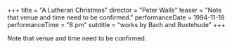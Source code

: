 +++
title = "A Lutheran Christmas"
director = "Peter Walls"
teaser = "Note that venue and time need to be confirmed."
performanceDate = 1994-11-18
performanceTime = "8 pm"
subtitle = "works by Bach and Buxtehude"
+++

Note that venue and time need to be confirmed.

